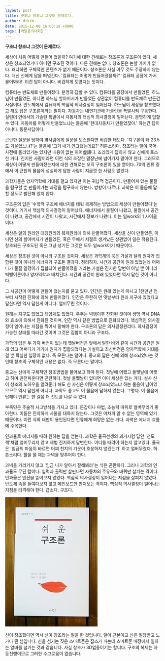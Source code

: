 ```yaml
---
layout: post
title: 구조냐 창조냐 그것이 문제로다.
author: drkim
date: 2015-12-08 16:03:19 +0900
tags: [깨달음의대화]
---
```

**구조냐 창조냐 그것이 문제로다.**

  


세상이 처음 어떻게 만들어 졌을까? 여기에 대한 견해로는 창조론과 구조론이 있다. 세상은 창조되었거나 아니면 구조된 것이다. 다른 견해는 없다. 창조론은 논할 가치가 없다. 왜냐하면 구체적인 콘텐츠가 없기 때문이다. 창조론은 사실 아무 것도 주장하지 않는다. 대신 신에게 답을 떠넘긴다. '컴퓨터는 어떻게 만들어졌을까?' '컴퓨터 공장에 가서 물어봐라!' 이건 답이 아니다. 비겁하게 도망치는 짓이다. 

  


컴퓨터는 반도체로 만들어졌다. 분명히 답할 수 있다. 컴퓨터를 공장에서 만들었든, 하느님이 만들었든, 아니면 하느님 할아버지가 만들었든 상관없이 컴퓨터를 반도체로 만든건 사실이다. 반도체에서 컴퓨터의 핵심적 의사결정이 일어난다. 하느님이 세상을 창조했다고 해도 답은 구조론이라는 말이다. 자동차는 내연기관에 가솔린을 폭발시켜 구동한다. 실린더 안에서의 가솔린 폭발에서 자동차의 핵심적 의사결정이 일어난다. 분명하게 답할 수 있다. 자동차를 어떻게 만들었느냐는 물음에 '현대자동차가 만들었잖아.' 하는건 답이 아니다. 동문서답이다. 

  


곤란한 질문을 당하여 옆사람에게 질문을 토스한다면 비겁한 태도다. '지구본이 왜 23.5도 기울었느냐?'는 물음에 '그거 내가 안그랬는데요?' 허튼소리다. 창조라는 말이 국어사전에 올라있기는 있지만 내용이 없는 허어虛語다. 조리있게 답하지 않고 신에게 토스한 거다. 진지한 사람이라면 이런 식의 조잡한 말장난에 넘어가지 말아야 한다. 그러므로 세상이 어떻게 만들어졌는지에 대한 견해로는 오직 구조론이 있을 뿐이다. 70억 인류 중에서 이 근원의 물음에 성실하게 답한 사람이 지금껏 한 사람도 없었다. 

  


과학자들은 양자역학에 기대를 걸고 있지만 이는 귀납적 접근이다. 만들어져 있는 물질을 탐구할 뿐 만들어가는 과정을 탐구하지 않는다. 방향이 다르다. 과학은 이 물음에 답할 정도로 발전해 있지 않다. 

  


구조론의 답은 '수학적 구조에 에너지를 태워 복제하는 방법으로 세상이 만들어졌다'는 것이다. 거기서 핵심적 의사결정이 일어났다. 에너지에서 물질이 나왔고, 물질에서 공간이 나왔고, 공간에서 시간이 나왔고, 시간에서 정보가 나왔다. 이는 일work의 1 사이클이다. 

  


세상은 일의 원리인 대칭원리와 복제원리에 의해 만들어졌다. 세상을 신이 만들었든, 아니면 신의 할아버지가 만들었든, 혹은 무에서 저절로 생겨났든 상관없이 일은 적용된다. 창조되든 구조도된 혹은 그냥 생기든 그것은 모두 일work이기 때문이다. 

  


세상은 창조된 것이 아니라 구조된 것이다. 세상은 과학계의 묵은 가설과 달리 원자가 집합된 것이 아니라 에너지가 구조된 결과다. 정리하자. 시간과 공간이 원래 있었는데 어쩌다가 물질 알갱이가 집합되어 만들어졌을 거라는 가설은 진지한 답변이 아닐 뿐 아니라 빅뱅이론이나 양자역학과 배치된다. 시간과 공간이 원래 있었다면 역시 답한 것이 아니다. 

  


그 시공간이 어떻게 만들어 졌는지를 묻고 있다. 인간은 원래 있는게 아니고 1천만년 전부터 시작된 진화에 의해 만들어졌다. 인간은 무한히 먼 옛날부터 원래 지구에 있었다고 답한다면 역시 답한게 아니다. 얼버무린 것이다. 

  


원래는 지구도 없었고 태양계도 없었다. 우주는 빅뱅이후 진화된 것이며 생명 역시 DNA와 효소에 의해서 진화된 것이며, 인간 역시 같은 방법으로 진화되었다. 핵심적인 의사결정이 일어나는 지점을 찍어서 말해야 한다. 구조론의 답은 의사결정원리다. 의사결정이 가능한 상태를 따라간 것이며 그것은 집합이 아니라 구조다. 

  


과학의 답은 두 가지 버전이 있는데 옛날버전은 앞에서 말한 바와 같이 시간과 공간은 원래 있고 어쩌다가 거기에 원자가 집합되었다는 가설이고 최신버전은 양자역학에 기대를 걸 뿐 확실한 입장이 없다. 즉 모른다는 말이다. 종교의 답은 신에 의해 창조되었다는 것인데 창조의 구체적인 내용은 없다. 즉 모른다는 말이다. 

  


종교는 신에게 구체적인 창조방법을 물어보고 와야 된다. 첫날에 어쨌고 둘쨋날에 어쨋고 하며 딴전피운다면 곤란하다. 첫날 둘쨌날이 있다면 이미 세상은 있는 거다. 설사 신이 창조의 노하우을 알려준다 해도 신 자신은 어떻게 창조되었느냐 하는 물음이 남아있으므로 역시 답한게 아니다. 과학도 종교도 이 물음에 답하지 않는다. 그렇다. 이 물음에 답해야 인류는 한 걸음 더 진도를 나갈 수 있다. 

  


부족민은 주술적 사고방식을 가지고 있다. 둔갑이나 마법, 초능력 따위로 얼버무리기 좋아한다. 이들은 진지하게 사물을 대하지 않는다. 그것은 어차피 알 수 없는 영역에 있기 때문이다. 이런 식의 태만이 용인된다면 인류에게 희망은 없는 거다. 과학은 에너지 흐름에 주목한다. 

  


인과율로 에너지를 때려 원하는 답을 얻는다. 과학은 율곡선생의 과거시험 답안 '천도책'처럼 얼버무리지 않고 제법 진지하게 답변한다. 어디를 때려야 하는지 알고있다. 율곡은 '임금의 마음이 바르면 어찌 천지의 기운이 호응하지 않겠는가' 하고 얼버무렸다. 허튼소리다. 활을 쏠 때는 과녁을 맞추어야 한다. 

  


과녁을 가리키지 않고 '임금 니가 알아서 잘해봐라'는 식은 곤란하다. 그러나 과학의 인과율도 무딘 칼이다. 입력과 출력만 살핀다면 자동차의 주유구와 바퀴만 살피는 격이다. 인과율은 엔진을 뜯어보지 않았다. 핵심적 의사결정이 일어나는 지점을 살피지 않았다. 반도체 속을 들여다보지 않고 메인보드만 만져보는 격이다. 핵심적 의사결정이 일어나는 지점을 타격해야 한다. 급소다. 구조다.

  


  



 
![](/files/attach/images/198/941/645/DSC01488.JPG) 

  


신이 창조했다면 역시 신이 창조라는 일을 한 것입니다. 일이 근본이고 신은 일당받고 노가다 뛴 셈입니다. 신을 섬기는 짓은 스마트폰은 잡스가 파는데 스마트폰 매장에서 일하는 알바를 섬기는 것과 같습니다. 사실 창조가 3D업종이기는 합니다. 구조의 복제는 자동진행이므로 그러한 수고로움이 없습니다.